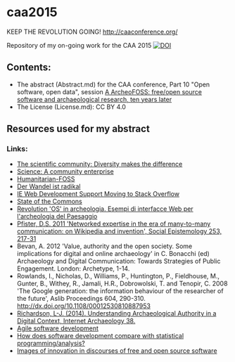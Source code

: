 caa2015
=======

KEEP THE REVOLUTION GOING! http://caaconference.org/


Repository of my on-going work for the CAA 2015 [![DOI](https://zenodo.org/badge/doi/10.5281/zenodo.12795.png)](http://dx.doi.org/10.5281/zenodo.12795)

## Contents:

  - The abstract (Abstract.md) for the CAA conference, Part 10 "Open software, open data", session [A ArcheoFOSS: free/open source software and archaeological research, ten years later](http://caaconference.org/program/sessions/10a/)
  - The License (License.md): CC BY 4.0


## Resources used for my abstract

### Links:
  - [The scientific community: Diversity makes the difference](http://undsci.berkeley.edu/article/socialsideofscience_02)
  - [Science: A community enterprise](http://undsci.berkeley.edu/article/socialsideofscience_03)
  - [Humanitarian-FOSS](http://en.wikipedia.org/wiki/Humanitarian-FOSS)
  - [Der Wandel ist radikal](http://www.helmholtz.de/wissenschaft_und_gesellschaft/der-wandel-ist-radikal-3245/)
  - [IE Web Development Support Moving to Stack Overflow](https://social.msdn.microsoft.com/Forums/ie/en-US/8ba70824-dba2-4425-bc75-247c2c29bde1/ie-web-development-support-moving-to-stack-overflow?forum=iewebdevelopment)
  - [State of the Commons](https://stateof.creativecommons.org/)
  - [Revolution 'OS' in archeologia. Esempi di interfacce Web per l'archeologia del Paesaggio](http://www.cnr.it/istituti/ProdottoDellaRicerca.html?cds=098&id=142909)
  - [Pfister, D.S. 2011 'Networked expertise in the era of many-to-many communication: on Wikipedia and invention', Social Epistemology 253, 217-31](http://dx.doi.org/10.1080/02691728.2011.578306)
  - Bevan, A. 2012 'Value, authority and the open society. Some implications for digital and online archaeology' in C. Bonacchi (ed) Archaeology and Digital Communication: Towards Strategies of Public Engagement. London: Archetype, 1-14.
  - Rowlands, I., Nicholas, D., Williams, P., Huntington, P., Fieldhouse, M., Gunter, B., Withey, R., Jamali, H.R., Dobrowolski, T. and Tenopir, C. 2008 'The Google generation: the information behaviour of the researcher of the future', Aslib Proceedings 604, 290-310. http://dx.doi.org/10.1108/00012530810887953
  - [Richardson, L-J. (2014). Understanding Archaeological Authority in a Digital Context, Internet Archaeology 38.](http://dx.doi.org/10.11141/ia.38.1)
  - [Agile software development](https://en.wikipedia.org/wiki/Agile_software_development)
  - [How does software development compare with statistical programming/analysis?](http://stackoverflow.com/a/2296109/2759357)
  - [Images of innovation in discourses of free and open source software](http://journals.uic.edu/ojs/index.php/fm/article/view/4210)